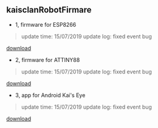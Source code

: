 ## kaisclanRobotFirmare


- 1, firmware for ESP8266
> update time: 15/07/2019
> update log: fixed event bug

[download](https://www.google.com)

- 2, firmware for ATTINY88
> update time: 15/07/2019
> update log: fixed event bug

[download](https://www.google.com)

- 3, app for Android Kai's Eye
> update time: 15/07/2019
> update log: fixed event bug

[download](https://www.google.com)
